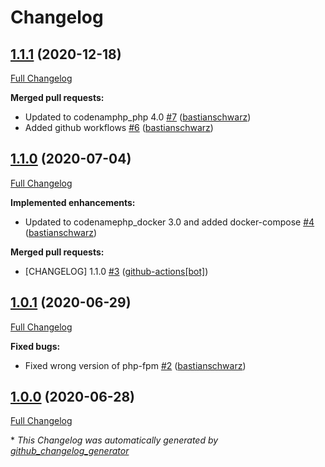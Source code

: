 # Changelog

## [1.1.1](https://github.com/codenamephp/chef.workstation.php/tree/1.1.1) (2020-12-18)

[Full Changelog](https://github.com/codenamephp/chef.workstation.php/compare/1.1.0...1.1.1)

**Merged pull requests:**

- Updated to codenamphp\_php 4.0 [\#7](https://github.com/codenamephp/chef.workstation.php/pull/7) ([bastianschwarz](https://github.com/bastianschwarz))
- Added github workflows [\#6](https://github.com/codenamephp/chef.workstation.php/pull/6) ([bastianschwarz](https://github.com/bastianschwarz))

## [1.1.0](https://github.com/codenamephp/chef.workstation.php/tree/1.1.0) (2020-07-04)

[Full Changelog](https://github.com/codenamephp/chef.workstation.php/compare/1.0.1...1.1.0)

**Implemented enhancements:**

- Updated to codenamephp\_docker 3.0 and added docker-compose [\#4](https://github.com/codenamephp/chef.workstation.php/pull/4) ([bastianschwarz](https://github.com/bastianschwarz))

**Merged pull requests:**

- \[CHANGELOG\] 1.1.0 [\#3](https://github.com/codenamephp/chef.workstation.php/pull/3) ([github-actions[bot]](https://github.com/apps/github-actions))

## [1.0.1](https://github.com/codenamephp/chef.workstation.php/tree/1.0.1) (2020-06-29)

[Full Changelog](https://github.com/codenamephp/chef.workstation.php/compare/1.0.0...1.0.1)

**Fixed bugs:**

- Fixed wrong version of php-fpm [\#2](https://github.com/codenamephp/chef.workstation.php/pull/2) ([bastianschwarz](https://github.com/bastianschwarz))

## [1.0.0](https://github.com/codenamephp/chef.workstation.php/tree/1.0.0) (2020-06-28)

[Full Changelog](https://github.com/codenamephp/chef.workstation.php/compare/6e0a43a8987a412b916113b884446828062f2e76...1.0.0)



\* *This Changelog was automatically generated by [github_changelog_generator](https://github.com/github-changelog-generator/github-changelog-generator)*

